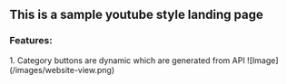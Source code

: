 <h2>This is a sample youtube style landing page</h2>
<h3>Features:</h3>
1. Category buttons are dynamic which are generated from API
![Image](/images/website-view.png)
